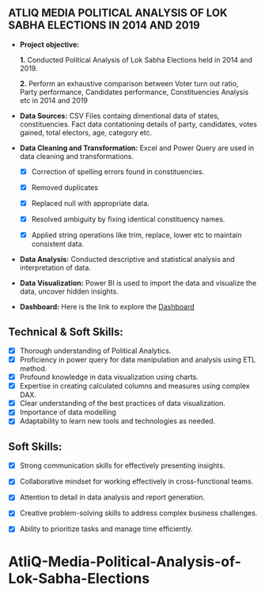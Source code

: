 ##  ATLIQ MEDIA POLITICAL ANALYSIS OF LOK SABHA ELECTIONS IN 2014 AND 2019

- **Project objective:**

    **1.** Conducted Political Analysis of Lok Sabha Elections held in 2014 and 2019. 

    **2.** Perform an exhaustive comparison between Voter turn out ratio, Party performance, Candidates performance, Constituencies Analysis etc in 2014 and 2019

- **Data Sources:** CSV Files containg dimentional data of states, constituencies. Fact data contationing details of party, candidates, votes gained, total electors, age, category etc.

- **Data Cleaning and Transformation:** Excel and Power Query are used  in data cleaning and transformations.
  - [x]	Correction of spelling errors found in constituencies.
  - [x]	Removed duplicates
  - [x]	Replaced null with appropriate data.
  - [x]	Resolved ambiguity by fixing identical constituency names.
  - [x]	Applied string operations like trim, replace, lower etc to maintain consistent data.


- **Data Analysis:** Conducted descriptive and statistical analysis and interpretation of data.
  
- **Data Visualization:** Power BI is used to import the data and visualize the data, uncover hidden insights.

- **Dashboard:** Here is the link to explore the [Dashboard](https://app.powerbi.com/view?r=eyJrIjoiYjFiZTcwNTgtNjNjZi00YWRhLTk2MDktZTU2ZjZlNjIxZjU3IiwidCI6ImM2ZTU0OWIzLTVmNDUtNDAzMi1hYWU5LWQ0MjQ0ZGM1YjJjNCJ9)

## Technical & Soft Skills:
- [x]	Thorough understanding of Political Analytics.
- [x]	Proficiency in power query for data manipulation and analysis using ETL method.
- [x]	Profound knowledge in data visualization using charts.
- [x]	Expertise in creating calculated columns and measures using complex DAX.
- [x]	Clear understanding of the best practices of data visualization.
- [x]	Importance of data modelling
- [x]	Adaptability to learn new tools and technologies as needed.

## Soft Skills:
- [x]	Strong communication skills for effectively presenting insights.
- [x]	Collaborative mindset for working effectively in cross-functional teams.
- [x]	Attention to detail in data analysis and report generation.
- [x]	Creative problem-solving skills to address complex business challenges.
- [x]	Ability to prioritize tasks and manage time efficiently.


# AtliQ-Media-Political-Analysis-of-Lok-Sabha-Elections
